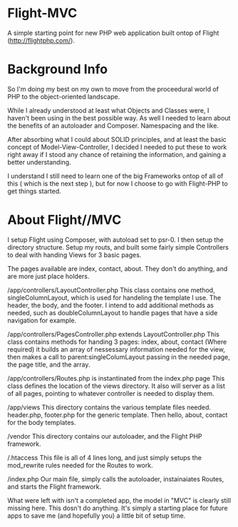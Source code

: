 # Flight-MVC
A simple starting point for new PHP web application built ontop of Flight (http://flightphp.com/).

# Background Info
So I'm doing my best on my own to move from the proceedural world of PHP to the object-oriented landscape. 

While I already understood at least what Objects and Classes were, I haven't been using in the best possible way. As well I needed to learn about the benefits of an autoloader and Composer. Namespacing and the like.

After absorbing what I could about SOLID principles, and at least the basic concept of Model-View-Controller, I decided I needed to put these to work right away if I stood any chance of retaining the information, and gaining a better understanding.  

I understand I still need to learn one of the big Frameworks ontop of all of this ( which is the next step ), but for now I choose to go with Flight-PHP to get things started. 

# About Flight//MVC

I setup Flight using Composer, with autoload set to psr-0. I then setup the directory structure. Setup my routs, and built some fairly simple Controllers to deal with handing Views for 3 basic pages. 

The pages available are index, contact, about. They don't do anything, and are more just place holders.

/app/controllers/LayoutController.php
  This class contains one method, singleColumnLayout, which is used for handeling the template I use. The header, the body, and the footer.
  I intend to add additional methods as needed, such as doubleColumnLayout to handle pages that have a side navigation for example.
  
/app/controllers/PagesController.php extends LayoutController.php
  This class contains methods for handing 3 pages: index, about, contact
  (Where required) it builds an array of nessessary information needed for the view, then makes a call to parent:singleColumLayout passing in the needed page, the page title, and the array.
  
/app/controllers/Routes.php is instantinated from the index.php page
  This class defines the location of the views directory.
  It also will server as a list of all pages, pointing to whatever controller is needed to display them.

/app/views
  This directory contains the various template files needed. header.php, footer.php for the generic template. Then hello, about, contact for the body templates.
  
/vendor
  This directory contains our autoloader, and the Flight PHP framework.

/.htaccess
  This file is all of 4 lines long, and just simply setups the mod_rewrite rules needed for the Routes to work.
  
/index.php
  Our main file, simply calls the autoloader, instainaiates Routes, and starts the Flight framework.
  
What were left with isn't a completed app, the model in "MVC" is clearly still missing here. This dosn't do anything. It's simply a starting place for future apps to save me (and hopefully you) a little bit of setup time.

  

